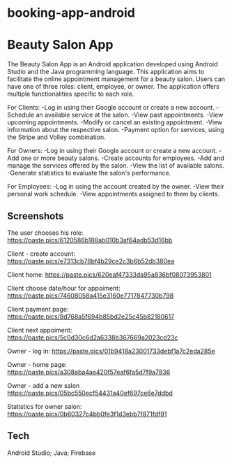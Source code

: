 # booking-app-android
# Beauty Salon App
The Beauty Salon App is an Android application developed using Android Studio and the Java programming language. This application aims to facilitate the online appointment management for a beauty salon. Users can have one of three roles: client, employee, or owner. The application offers multiple functionalities specific to each role.

For Clients:
-Log in using their Google account or create a new account.
-Schedule an available service at the salon.
-View past appointments.
-View upcoming appointments.
-Modify or cancel an existing appointment.
-View information about the respective salon.
-Payment option for services, using the Stripe and Volley combination.

For Owners:
-Log in using their Google account or create a new account.
-Add one or more beauty salons.
-Create accounts for employees.
-Add and manage the services offered by the salon.
-View the list of available salons.
-Generate statistics to evaluate the salon's performance.

For Employees:
-Log in using the account created by the owner.
-View their personal work schedule.
-View appointments assigned to them by clients.


## Screenshots

The user chooses his role:
https://paste.pics/6120586b188ab010b3af64adb53d16bb

Client - create account:
https://paste.pics/e7313cb78bf4b29ce2c3b6b52db380ea

Client home:
https://paste.pics/620eaf47333da95a836bf08073953801

Client choose date/hour for appoiment:
https://paste.pics/74608058a415e3160e7717847730b798

Client payment page: 
https://paste.pics/8d768a5f694b85bd2e25c45b82180617

Client next appoiment:
https://paste.pics/5c0d30c6d2a6338b367669a2023cd23c

Owner - log in:
https://paste.pics/01b9418a23001733debf1a7c2eda285e

Owner - home page:
https://paste.pics/a308aba4aa420f57eaf6fa5d7f9a7836

Owner - add a new salon
https://paste.pics/05bc550ecf54431a40ef697ce6e7ddbd

Statistics for owner salon:
https://paste.pics/0b60327c4bb0fe3f1d3ebb7f871fdf91

## Tech
Android Studio; Java; Firebase

